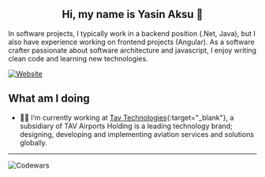 <h2 align="center">Hi, my name is Yasin Aksu 👋</h2> 

In software projects, I typically work in a backend position (.Net, Java), but I also have experience working on frontend projects (Angular). As a software crafter passionate about software architecture and javascript, I enjoy writing clean code and learning new technologies.

[![Website](https://img.shields.io/static/v1?label=linkedin&logo=linkedin&labelColor=0077ee&style=for-the-badge&message=let%27s%20connect)](https://www.linkedin.com/in/yasinaksu/)

## What am I doing

- 👨‍💻 I’m currently working at [Tav Technologies](https://www.linkedin.com/company/tav-technologies){:target="_blank"}, a subsidiary of TAV Airports Holding is a leading technology brand; designing, developing and implementing aviation services and solutions globally.
---

![Codewars](https://github.r2v.ch/codewars?user=yasinaksu&stroke=%23BB432C)


<!--
**yasinaksu/yasinaksu** is a ✨ _special_ ✨ repository because its `README.md` (this file) appears on your GitHub profile.

Here are some ideas to get you started:

- 🔭 I’m currently working on ...
- 🌱 I’m currently learning ...
- 👯 I’m looking to collaborate on ...
- 🤔 I’m looking for help with ...
- 💬 Ask me about ...
- 📫 How to reach me: ...
- 😄 Pronouns: ...
- ⚡ Fun fact: ...
-->

